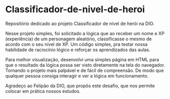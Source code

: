 # Classificador-de-nivel-de-heroi
Repositório dedicado ao projeto Classificador de nível de herói na DIO.

Nesse projeto simples, foi solicitado a lógica que ao receber um nome e XP (experiência) de um personagem aleatório, classificasse o mesmo de acordo com o seu nível de XP.
Um código simples, pra testar nossa habilidade de raciocínio lógico e reforçar os aprendizados das aulas.

Para melhor visualização, desenvolvi uma simples página em HTML para que o resultado da lógica possa ser visto diretamente na tela do navegador.
Tornando o projeto mais palpável e de fácil de compreensão. De modo que qualquer pessoa consiga interagir e ver a lógica em funcionamento.

Agradeço ao Felipão da DIO, que propôs este desafio, que nos permite colocar em prática nossos estudos.
